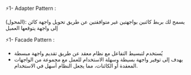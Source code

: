 ⚡1- Adapter Pattern :

(المحول): يسمح لك بربط كائنين بواجهتين غير متوافقتين عن طريق تحويل واجهة كائن إلى واجهة يتوقعها العميل

⚡1- Facade Pattern :
-  يُستخدم لتبسيط التفاعل مع نظام معقد عن طريق تقديم واجهة مبسطة
-  يهدف إلى توفير واجهة بسيطة وسهلة الاستخدام للعمل مع مجموعة من الواجهات المعقدة أو الكائنات، مما يجعل النظام أسهل في الاستخدام.
